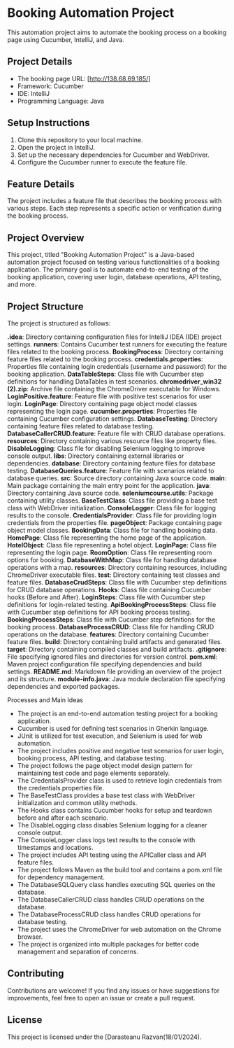 # Booking Automation Project

This automation project aims to automate the booking process on a booking page using Cucumber, IntelliJ, and Java.

## Project Details

- The booking page URL: [http://138.68.69.185/]
- Framework: Cucumber
- IDE: IntelliJ
- Programming Language: Java

## Setup Instructions

1. Clone this repository to your local machine.
2. Open the project in IntelliJ.
3. Set up the necessary dependencies for Cucumber and WebDriver.
4. Configure the Cucumber runner to execute the feature file.

## Feature Details

The project includes a feature file that describes the booking process with various steps. Each step represents a specific action or verification during the booking process.

## Project Overview

This project, titled "Booking Automation Project" is a Java-based automation project focused on testing various functionalities of a booking application. The primary goal is to automate end-to-end testing of the booking application, covering user login, database operations, API testing, and more.

## Project Structure

The project is structured as follows:

**.idea**: Directory containing configuration files for IntelliJ IDEA (IDE) project settings.
**runners**: Contains Cucumber test runners for executing the feature files related to the booking process.
**BookingProcess**: Directory containing feature files related to the booking process.
**credentials.properties**: Properties file containing login credentials (username and password) for the booking application.
**DataTableSteps**: Class file with Cucumber step definitions for handling DataTables in test scenarios.
**chromedriver_win32 (2).zip**: Archive file containing the ChromeDriver executable for Windows.
**LoginPositive.feature**: Feature file with positive test scenarios for user login.
**LoginPage**: Directory containing page object model classes representing the login page.
**cucumber.properties**: Properties file containing Cucumber configuration settings.
**DatabaseTesting**: Directory containing feature files related to database testing.
**DatabaseCallerCRUD.feature**: Feature file with CRUD database operations.
**resources**: Directory containing various resource files like property files.
**DisableLogging**: Class file for disabling Selenium logging to improve console output.
**libs**: Directory containing external libraries or dependencies.
**database**: Directory containing feature files for database testing.
**DatabaseQueries.feature**: Feature file with scenarios related to database queries.
**src**: Source directory containing Java source code.
**main**: Main package containing the main entry point for the application.
**java**: Directory containing Java source code.
**seleniumcourse.utils**: Package containing utility classes.
**BaseTestClass**: Class file providing a base test class with WebDriver initialization.
**ConsoleLogger**: Class file for logging results to the console.
**CredentialsProvider**: Class file for providing login credentials from the properties file.
**pageObject**: Package containing page object model classes.
**BookingData**: Class file for handling booking data.
**HomePage**: Class file representing the home page of the application.
**HotelObject**: Class file representing a hotel object.
**LoginPage**: Class file representing the login page.
**RoomOption**: Class file representing room options for booking.
**DatabaseWithMap**: Class file for handling database operations with a map.
**resources**: Directory containing resources, including ChromeDriver executable files.
**test**: Directory containing test classes and feature files.
**DatabaseCrudSteps**: Class file with Cucumber step definitions for CRUD database operations.
**Hooks**: Class file containing Cucumber hooks (Before and After).
**LoginSteps**: Class file with Cucumber step definitions for login-related testing.
**ApiBookingProcessSteps**: Class file with Cucumber step definitions for API booking process testing.
**BookingProcessSteps**: Class file with Cucumber step definitions for the booking process.
**DatabaseProcessCRUD**: Class file for handling CRUD operations on the database.
**features**: Directory containing Cucumber feature files.
**build**: Directory containing build artifacts and generated files.
**target**: Directory containing compiled classes and build artifacts.
**.gitignore**: File specifying ignored files and directories for version control.
**pom.xml**: Maven project configuration file specifying dependencies and build settings.
**README.md**: Markdown file providing an overview of the project and its structure.
**module-info.java**: Java module declaration file specifying dependencies and exported packages.

Processes and Main Ideas

* The project is an end-to-end automation testing project for a booking application.
* Cucumber is used for defining test scenarios in Gherkin language.
* JUnit is utilized for test execution, and Selenium is used for web automation.
* The project includes positive and negative test scenarios for user login, booking process, API testing, and database testing.
* The project follows the page object model design pattern for maintaining test code and page elements separately.
* The CredentialsProvider class is used to retrieve login credentials from the credentials.properties file.
* The BaseTestClass provides a base test class with WebDriver initialization and common utility methods.
* The Hooks class contains Cucumber hooks for setup and teardown before and after each scenario.
* The DisableLogging class disables Selenium logging for a cleaner console output.
* The ConsoleLogger class logs test results to the console with timestamps and locations.
* The project includes API testing using the APICaller class and API feature files.
* The project follows Maven as the build tool and contains a pom.xml file for dependency management.
* The DatabaseSQLQuery class handles executing SQL queries on the database.
* The DatabaseCallerCRUD class handles CRUD operations on the database.
* The DatabaseProcessCRUD class handles CRUD operations for database testing.
* The project uses the ChromeDriver for web automation on the Chrome browser.
* The project is organized into multiple packages for better code management and separation of concerns.

## Contributing

Contributions are welcome! If you find any issues or have suggestions for improvements, feel free to open an issue or create a pull request.

## License

This project is licensed under the [Darasteanu Razvan(18/01/2024).
